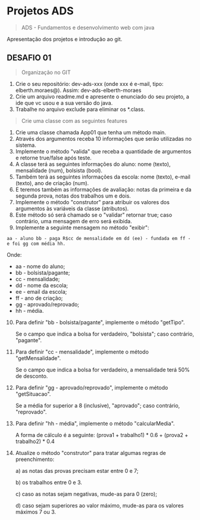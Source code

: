 # Projetos ADS
> ADS - Fundamentos e desenvolvimento web com java

Apresentação dos projetos e introdução ao git.

## DESAFIO 01

> Organização no GIT
	
01. Crie o seu repositório: dev-ads-xxx (onde xxx é e-mail, tipo: elberth.moraes@). Assim: dev-ads-elberth-moraes
02. Crie um arquivo readme.md e apresente o enunciado do seu projeto, a ide que vc usou e a sua versão do java.
03. Trabalhe no arquivo exclude para eliminar os *.class.

> Crie uma classe com as seguintes features

01. Crie uma classe chamada App01 que tenha um método main.
02. Através dos argumentos receba 10 informações que serão utilizadas no sistema.
03. Implemente o método "valida" que receba a quantidade de argumentos e retorne true/false após teste.
04. A classe terá as seguintes informações do aluno: nome (texto), mensalidade (num), bolsista (bool).
05. Também terá as seguintes informações da escola: nome (texto), e-mail (texto), ano de criação (num).
06. E teremos também as informações de avaliação: notas da primeira e da segunda prova, notas dos trabalhos um e dois.
07. Implemente o método "construtor" para atribuir os valores dos argumentos às variáveis da classe (atributos).
08. Este método só será chamado se o "validar" retornar true; caso contrário, uma mensagem de erro será exibida.
09. Implemente a seguinte mensagem no método "exibir":
```
aa - aluno bb - paga R$cc de mensalidade em dd (ee) - fundada em ff - e foi gg com média hh.
```
Onde: 
* aa - nome do aluno;
* bb - bolsista/pagante; 
* cc - mensalidade; 
* dd - nome da escola; 
* ee - email da escola; 
* ff - ano de criação; 
* gg - aprovado/reprovado; 
* hh - média.

10. Para definir "bb - bolsista/pagante", implemente o método "getTipo".

	Se o campo que indica a bolsa for verdadeiro, "bolsista"; caso contrário, "pagante".

13. Para definir "cc - mensalidade", implemente o método "getMensalidade".
	
	Se o campo que indica a bolsa for verdadeiro, a mensalidade terá 50% de desconto.

14. Para definir "gg - aprovado/reprovado", implemente o método "getSituacao". 

	Se a média for superior a 8 (inclusive), "aprovado"; caso contrário, "reprovado".

15. Para definir "hh - média", implemente o método "calcularMedia". 
	
	A forma de cálculo é a seguinte: (prova1 + trabalho1) * 0.6 + (prova2 + trabalho2) * 0.4

16. Atualize o método "construtor" para tratar algumas regras de preenchimento: 

	a) as notas das provas precisam estar entre 0 e 7;
	
	b) os trabalhos entre 0 e 3.
	
	c) caso as notas sejam negativas, mude-as para 0 (zero); 
	
	d) caso sejam superiores ao valor máximo, mude-as para os valores máximos 7 ou 3.
